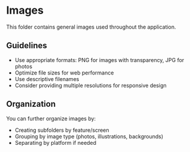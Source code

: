 # Images

This folder contains general images used throughout the application.

## Guidelines

- Use appropriate formats: PNG for images with transparency, JPG for photos
- Optimize file sizes for web performance
- Use descriptive filenames
- Consider providing multiple resolutions for responsive design

## Organization

You can further organize images by:

- Creating subfolders by feature/screen
- Grouping by image type (photos, illustrations, backgrounds)
- Separating by platform if needed
